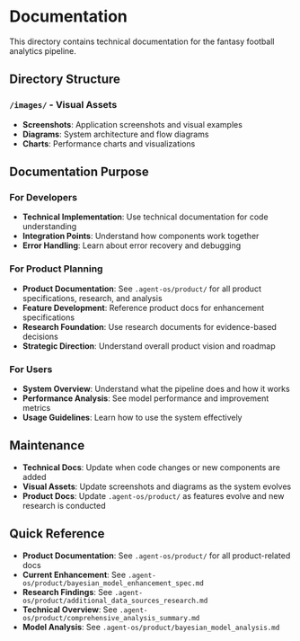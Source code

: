 # Documentation

This directory contains technical documentation for the fantasy football analytics pipeline.

## Directory Structure

### `/images/` - Visual Assets
- **Screenshots**: Application screenshots and visual examples
- **Diagrams**: System architecture and flow diagrams
- **Charts**: Performance charts and visualizations

## Documentation Purpose

### For Developers
- **Technical Implementation**: Use technical documentation for code understanding
- **Integration Points**: Understand how components work together
- **Error Handling**: Learn about error recovery and debugging

### For Product Planning
- **Product Documentation**: See `.agent-os/product/` for all product specifications, research, and analysis
- **Feature Development**: Reference product docs for enhancement specifications
- **Research Foundation**: Use research documents for evidence-based decisions
- **Strategic Direction**: Understand overall product vision and roadmap

### For Users
- **System Overview**: Understand what the pipeline does and how it works
- **Performance Analysis**: See model performance and improvement metrics
- **Usage Guidelines**: Learn how to use the system effectively

## Maintenance

- **Technical Docs**: Update when code changes or new components are added
- **Visual Assets**: Update screenshots and diagrams as the system evolves
- **Product Docs**: Update `.agent-os/product/` as features evolve and new research is conducted

## Quick Reference

- **Product Documentation**: See `.agent-os/product/` for all product-related docs
- **Current Enhancement**: See `.agent-os/product/bayesian_model_enhancement_spec.md`
- **Research Findings**: See `.agent-os/product/additional_data_sources_research.md`
- **Technical Overview**: See `.agent-os/product/comprehensive_analysis_summary.md`
- **Model Analysis**: See `.agent-os/product/bayesian_model_analysis.md`
